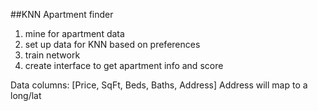 ##KNN Apartment finder

1) mine for apartment data
2) set up data for KNN based on preferences
3) train network
4) create interface to get apartment info and score


Data columns: [Price, SqFt, Beds, Baths, Address]
Address will map to a long/lat 